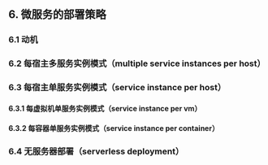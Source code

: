 ## 6. 微服务的部署策略
### 6.1 动机
### 6.2 每宿主多服务实例模式（multiple service instances per host）
### 6.3 每宿主单服务实例模式（service instance per host）
#### 6.3.1 每虚拟机单服务实例模式（service instance per vm）
#### 6.3.2 每容器单服务实例模式（service instance per container）
### 6.4 无服务器部署（serverless deployment）